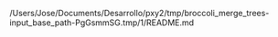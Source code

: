 /Users/Jose/Documents/Desarrollo/pxy2/tmp/broccoli_merge_trees-input_base_path-PgGsmmSG.tmp/1/README.md